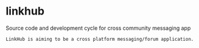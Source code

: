 # linkhub
Source code and development cycle for cross community messaging app
```
LinkHub is aiming to be a cross platform messaging/forum application.
```
